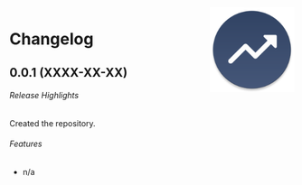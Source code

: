 <img src="docs/img/icon.png" height="150" align="right">

# Changelog

## 0.0.1 (XXXX-XX-XX)
###### Release Highlights
Created the repository.

###### Features
* n/a

